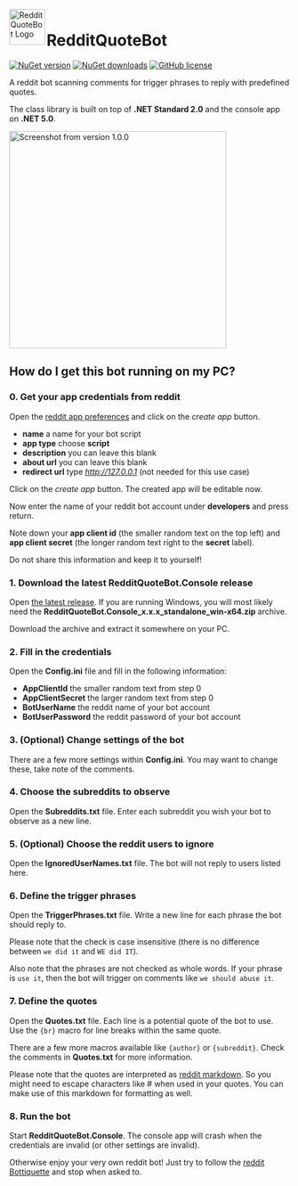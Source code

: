<img src="https://raw.githubusercontent.com/sungaila/RedditQuoteBot/master/Icon.png" align="left" width="64" height="64" alt="RedditQuoteBot Logo">

# RedditQuoteBot
[![NuGet version](https://img.shields.io/nuget/v/RedditQuoteBot.svg?style=flat-square)](https://www.nuget.org/packages/RedditQuoteBot/)
[![NuGet downloads](https://img.shields.io/nuget/dt/RedditQuoteBot.svg?style=flat-square)](https://www.nuget.org/packages/RedditQuoteBot/)
[![GitHub license](https://img.shields.io/github/license/sungaila/RedditQuoteBot?style=flat-square)](https://github.com/sungaila/RedditQuoteBot/blob/master/LICENSE)

A reddit bot scanning comments for trigger phrases to reply with predefined quotes.

The class library is built on top of **.NET Standard 2.0** and the console app on **.NET 5.0**.

<img src="https://raw.githubusercontent.com/sungaila/RedditQuoteBot/master/Content/Screenshot_1.0.0.png" width="390" alt="Screenshot from version 1.0.0">

## How do I get this bot running on my PC?
### 0. Get your app credentials from reddit
Open the [reddit app preferences](https://www.reddit.com/prefs/apps) and click on the *create app* button.
* **name** a name for your bot script
* **app type** choose **script**
* **description** you can leave this blank
* **about url** you can leave this blank
* **redirect url** type *http://127.0.0.1* (not needed for this use case)

Click on the *create app* button. The created app will be editable now.

Now enter the name of your reddit bot account under **developers** and press return.

Note down your **app client id** (the smaller random text on the top left) and **app client secret** (the longer random text right to the **secret** label).

Do not share this information and keep it to yourself!

### 1. Download the latest RedditQuoteBot.Console release
Open [the latest release](https://github.com/sungaila/RedditQuoteBot/releases/latest). If you are running Windows, you will most likely need the  **RedditQuoteBot.Console_x.x.x_standalone_win-x64.zip** archive.

Download the archive and extract it somewhere on your PC.

### 2. Fill in the credentials
Open the **Config.ini** file and fill in the following information:
* **AppClientId** the smaller random text from step 0
* **AppClientSecret** the larger random text from step 0
* **BotUserName** the reddit name of your bot account
* **BotUserPassword** the reddit password of your bot account

### 3. (Optional) Change settings of the bot
There are a few more settings within **Config.ini**.
You may want to change these, take note of the comments.

### 4. Choose the subreddits to observe
Open the **Subreddits.txt** file.
Enter each subreddit you wish your bot to observe as a new line.

### 5. (Optional) Choose the reddit users to ignore
Open the **IgnoredUserNames.txt** file.
The bot will not reply to users listed here.

### 6. Define the trigger phrases
Open the **TriggerPhrases.txt** file.
Write a new line for each phrase the bot should reply to.

Please note that the check is case insensitive (there is no difference between `we did it` and `WE did IT`).

Also note that the phrases are not checked as whole words. If your phrase is `use it`, then the bot will trigger on comments like `we should abuse it`.

### 7. Define the quotes
Open the **Quotes.txt** file.
Each line is a potential quote of the bot to use. Use the `{br}` macro for line breaks within the same quote.

There are a few more macros available like `{author}` or `{subreddit}`. Check the comments in **Quotes.txt** for more information.

Please note that the quotes are interpreted as [reddit markdown](https://www.reddit.com/wiki/markdown). So you might need to escape characters like # when used in your quotes. You can make use of this markdown for formatting as well.

### 8. Run the bot
Start **RedditQuoteBot.Console**. The console app will crash when the credentials are invalid (or other settings are invalid).

Otherwise enjoy your very own reddit bot! Just try to follow the [reddit Bottiquette](https://www.reddit.com/wiki/bottiquette) and stop when asked to.
